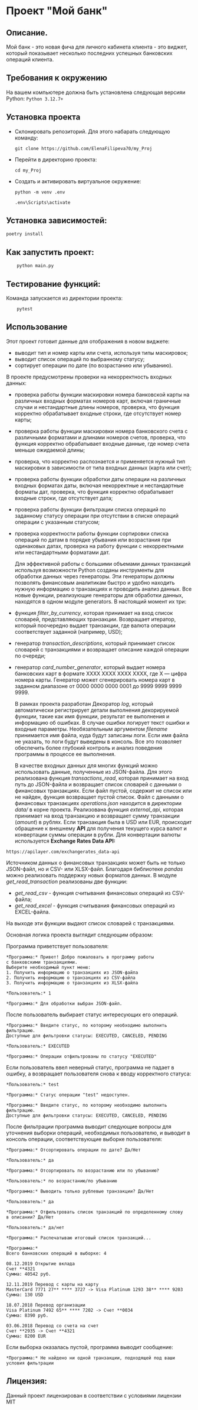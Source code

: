 # Проект "Мой банк"
## Описание. 
   Мой банк - это новая фича для личного кабинета клиента - это виджет, который показывает
   несколько последних успешных банковских операций клиента.
   

## Требования к окружению
  На вашем компьютере должна быть установлена следующая версияи Python:
    ```
     Python 3.12.7+
    ```
## Установка проекта 
  - Склонировать репозиторий. Для этого набарать следующую команду:
    ```
    git clone https://github.com/ElenaFilipeva70/my_Proj
    ```
  - Перейти в директорию проекта:
    ```
    cd my_Proj
    ```
  - Создать и активировать виртуальное окружение:
    ```
    python -m venv .env

    .env\Scripts\activate 
    ```
## Установка зависимостей:
    
    poetry install

## Как запустить проект:
```
    python main.py   
```

## Тестирование функций:

Команда запускается из директории проекта:
```
    pytest 
```

## Использование

Этот проект готовит данные для отображения в новом виджете: 
 - выводит тип и номер карты или счета, используя типы маскировок;
 - выводит список операций по выбранному статусу;
 - сортирует операции по дате (по возрастанию или убыванию).

В проекте предусмотрены проверки на некорректность входных данных:
- проверка работы функции маскировки номера банковской карты на различных входных
  форматах номеров карт, включая граничные случаи и нестандартные длины номеров,
  проверка, что функция корректно обрабатывает входные строки, где отсутствует
  номер карты;
- проверка работы функции маскировки номера банковского счета с различными форматами 
  и длинами номеров счетов, проверка, что функция корректно обрабатывает входные данные, 
  где номер счета меньше ожидаемой длины;
- проверка, что корректно распознается и применяется нужный тип маскировки в зависимости 
  от типа входных данных (карта или счет);
- проверка работы функции обработки даты операции на различных входных форматах даты, 
  включая некорректные и нестандартные форматы дат, проверка, что функция корректно 
  обрабатывает входные строки, где отсутствует дата;
- проверка работы функции фильтрации списка операций по заданному статусу операции при
  отсутствии в списке операций операции с указанным статусом;
- проверка корректности работы функции сортировки списка операций по датам в порядке
  убывания или возрастания при одинаковых датах, проверка на работу функции с некорректными
  или нестандартными форматами дат.

    Для эффективной работы с большими объемами данных транзакций используя возможности Python
 созданы инструменты для обработки данных через генераторы. Эти генераторы должны позволять 
 финансовым аналитикам быстро и удобно находить нужную информацию о транзакциях и проводить 
 анализ данных. Все новые функции, реализующие генераторы для обработки данных, находятся
 в одном модуле generators. В настоящий момент их три:
- функция *filter_by_currency*, которая принимает на вход список словарей, представляющих 
  транзакции. Возвращает итератор, который поочередно выдает транзакции, где валюта операции 
  соответствует заданной (например, USD);
- генератор *transaction_descriptions*, который принимает список словарей с транзакциями и 
  возвращает описание каждой операции по очереди;
- генератор *card_number_generator*, который выдает номера банковских карт в формате 
  XXXX XXXX XXXX XXXX, где X — цифра номера карты. Генератор может сгенерировать номера 
  карт в заданном диапазоне от 0000 0000 0000 0001 до 9999 9999 9999 9999.

    В рамках проекта разработан Декоратор *log*, который автоматически регистрирует детали выполнения декорируемой функции,
такие как имя функции, результат ее выполнения и информацию об ошибках. В случае ошибки логирует текст ошибки и входные
параметры. Необязательным аргументом *filename* принимается имя файла, куда будут записаны логи. Если имя файла 
не указать, то логи будут выведены в консоль. Все это позволяет обеспечить более глубокий контроль и анализ поведения
программы в процессе ее выполнения.

    В качестве входных данных для многих функций можно использовать данные, полученные из JSON-файла. Для этого
реализована функция *transactions_read*, которая принимает на вход путь до JSON-файла и возвращает список словарей с
данными о финансовых транзакциях. Если файл пустой, содержит не список или не найден, функция возвращает пустой список.
Файл с данными о финансовых транзакциях *operations.json* находится в директории *data/* в корне проекта.
Реализована функция *external_api*, которая принимает на вход транзакцию и возвращает сумму транзакции (*amount*) в рублях.
Если транзакция была в USD или EUR, происходит обращение к внешнему **API** для получения текущего курса валют и 
конвертации суммы операции в рубли. Для конвертации валюты используется **Exchange Rates Data API:** 
```
https://apilayer.com/exchangerates_data-api
```

Источником данных о финансовых транзакциях может быть не только JSON-файл, но и CSV- или XLSX-файл. Благодаря библиотеке 
*pandas* можно реализовать поддержку новых форматов данных. В модуле *get_read_transaction* реализованы две функции:
- *get_read_csv* - функция считывания финансовых операций из CSV-файла;
- *get_read_excel* - функция считывания финансовых операций из EXCEL-файла.

На выходе эти функции выдают список словарей с транзакциями.

Основная логика проекта выглядит следующим образом:

Программа приветствует пользователя:
```
*Программа:* Привет! Добро пожаловать в программу работы 
с банковскими транзакциями. 
Выберите необходимый пункт меню:
1. Получить информацию о транзакциях из JSON-файла
2. Получить информацию о транзакциях из CSV-файла
3. Получить информацию о транзакциях из XLSX-файла

*Пользователь:* 1

*Программа:* Для обработки выбран JSON-файл.
```
После пользователь выбирает статус интересующих его операций.
```
*Программа:* Введите статус, по которому необходимо выполнить фильтрацию. 
Доступные для фильтровки статусы: EXECUTED, CANCELED, PENDING

*Пользователь:* EXECUTED

*Программа:* Операции отфильтрованы по статусу "EXECUTED"
```
Если пользователь ввел неверный статус, программа не падает в ошибку, а возвращает пользователя
снова к вводу корректного статуса:
```
*Пользователь:* test

*Программа:* Статус операции "test" недоступен.

*Программа:* Введите статус, по которому необходимо выполнить фильтрацию. 
Доступные для фильтровки статусы: EXECUTED, CANCELED, PENDING
```
После фильтрации программа выводит следующие вопросы для уточнения выборки операций, необходимых пользователю,
и выводит в консоль операции, соответствующие выборке пользователя:
```
*Программа:* Отсортировать операции по дате? Да/Нет

*Пользователь:* да

*Программа:* Отсортировать по возрастанию или по убыванию? 

*Пользователь:* по возрастанию/по убыванию

*Программа:* Выводить только рублевые транзакции? Да/Нет

*Пользователь:* да

*Программа:* Отфильтровать список транзакций по определенному слову 
в описании? Да/Нет

*Пользователь:* да/нет

*Программа:* Распечатываю итоговый список транзакций...

*Программа:* 
Всего банковских операций в выборке: 4

08.12.2019 Открытие вклада 
Счет **4321
Сумма: 40542 руб. 

12.11.2019 Перевод с карты на карту
MasterCard 7771 27** **** 3727 -> Visa Platinum 1293 38** **** 9203
Сумма: 130 USD

18.07.2018 Перевод организации 
Visa Platinum 7492 65** **** 7202 -> Счет **0034
Сумма: 8390 руб.

03.06.2018 Перевод со счета на счет
Счет **2935 -> Счет **4321
Сумма: 8200 EUR
```
Если выборка оказалась пустой, программа выводит сообщение:
```
*Программа:* Не найдено ни одной транзакции, подходящей под ваши
условия фильтрации
```

## Лицензия:

Данный проект лицензирован в соответствии с условиями лицензии MIT 
